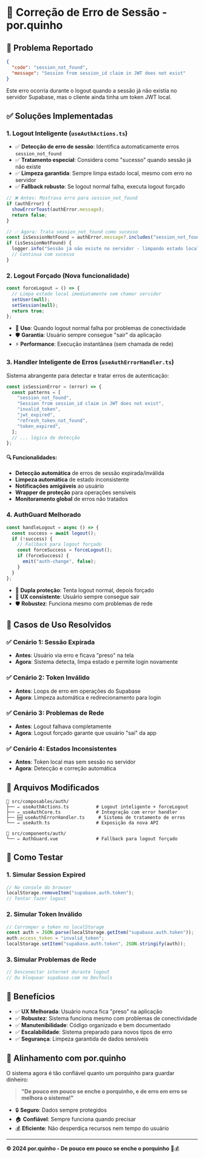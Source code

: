 # 🔧 Correção de Erro de Sessão - por.quinho

## 🐛 Problema Reportado

```json
{
  "code": "session_not_found",
  "message": "Session from session_id claim in JWT does not exist"
}
```

Este erro ocorria durante o logout quando a sessão já não existia no servidor Supabase, mas o cliente ainda tinha um token JWT local.

## ✅ Soluções Implementadas

### 1. **Logout Inteligente** (`useAuthActions.ts`)

- ✅ **Detecção de erro de sessão**: Identifica automaticamente erros `session_not_found`
- ✅ **Tratamento especial**: Considera como "sucesso" quando sessão já não existe
- ✅ **Limpeza garantida**: Sempre limpa estado local, mesmo com erro no servidor
- ✅ **Fallback robusto**: Se logout normal falha, executa logout forçado

```typescript
// ❌ Antes: Mostrava erro para session_not_found
if (authError) {
  showErrorToast(authError.message);
  return false;
}

// ✅ Agora: Trata session_not_found como sucesso
const isSessionNotFound = authError.message?.includes("session_not_found");
if (isSessionNotFound) {
  logger.info("Sessão já não existe no servidor - limpando estado local");
  // Continua com sucesso
}
```

### 2. **Logout Forçado** (Nova funcionalidade)

```typescript
const forceLogout = () => {
  // Limpa estado local imediatamente sem chamar servidor
  setUser(null);
  setSession(null);
  return true;
};
```

- 🎯 **Uso**: Quando logout normal falha por problemas de conectividade
- 🛡️ **Garantia**: Usuário sempre consegue "sair" da aplicação
- ⚡ **Performance**: Execução instantânea (sem chamada de rede)

### 3. **Handler Inteligente de Erros** (`useAuthErrorHandler.ts`)

Sistema abrangente para detectar e tratar erros de autenticação:

```typescript
const isSessionError = (error) => {
  const patterns = [
    "session_not_found",
    "Session from session_id claim in JWT does not exist",
    "invalid_token",
    "jwt_expired",
    "refresh_token_not_found",
    "token_expired",
  ];
  // ... lógica de detecção
};
```

#### 🔍 **Funcionalidades**:

- **Detecção automática** de erros de sessão expirada/inválida
- **Limpeza automática** de estado inconsistente
- **Notificações amigáveis** ao usuário
- **Wrapper de proteção** para operações sensíveis
- **Monitoramento global** de erros não tratados

### 4. **AuthGuard Melhorado**

```typescript
const handleLogout = async () => {
  const success = await logout();
  if (!success) {
    // Fallback para logout forçado
    const forceSuccess = forceLogout();
    if (forceSuccess) {
      emit("auth-change", false);
    }
  }
};
```

- 🔄 **Dupla proteção**: Tenta logout normal, depois forçado
- 🎯 **UX consistente**: Usuário sempre consegue sair
- 🛡️ **Robustez**: Funciona mesmo com problemas de rede

## 🎯 Casos de Uso Resolvidos

### ✅ **Cenário 1: Sessão Expirada**

- **Antes**: Usuário via erro e ficava "preso" na tela
- **Agora**: Sistema detecta, limpa estado e permite login novamente

### ✅ **Cenário 2: Token Inválido**

- **Antes**: Loops de erro em operações do Supabase
- **Agora**: Limpeza automática e redirecionamento para login

### ✅ **Cenário 3: Problemas de Rede**

- **Antes**: Logout falhava completamente
- **Agora**: Logout forçado garante que usuário "sai" da app

### ✅ **Cenário 4: Estados Inconsistentes**

- **Antes**: Token local mas sem sessão no servidor
- **Agora**: Detecção e correção automática

## 🔧 Arquivos Modificados

```
📁 src/composables/auth/
├── ✏️ useAuthActions.ts          # Logout inteligente + forceLogout
├── ✏️ useAuthCore.ts             # Integração com error handler
├── 🆕 useAuthErrorHandler.ts     # Sistema de tratamento de erros
└── ✏️ useAuth.ts                 # Exposição da nova API

📁 src/components/auth/
└── ✏️ AuthGuard.vue              # Fallback para logout forçado
```

## 🚀 Como Testar

### 1. **Simular Session Expired**

```javascript
// No console do browser
localStorage.removeItem("supabase.auth.token");
// Tentar fazer logout
```

### 2. **Simular Token Inválido**

```javascript
// Corromper o token no localStorage
const auth = JSON.parse(localStorage.getItem("supabase.auth.token"));
auth.access_token = "invalid_token";
localStorage.setItem("supabase.auth.token", JSON.stringify(auth));
```

### 3. **Simular Problemas de Rede**

```javascript
// Desconectar internet durante logout
// Ou bloquear supabase.com no DevTools
```

## 🎉 Benefícios

- ✅ **UX Melhorada**: Usuário nunca fica "preso" na aplicação
- ✅ **Robustez**: Sistema funciona mesmo com problemas de conectividade
- ✅ **Manutenibilidade**: Código organizado e bem documentado
- ✅ **Escalabilidade**: Sistema preparado para novos tipos de erro
- ✅ **Segurança**: Limpeza garantida de dados sensíveis

## 🐷 Alinhamento com por.quinho

O sistema agora é tão confiável quanto um porquinho para guardar dinheiro:

> **"De pouco em pouco se enche o porquinho, e de erro em erro se melhora o sistema!"**

- 🔒 **Seguro**: Dados sempre protegidos
- 🏠 **Confiável**: Sempre funciona quando precisar
- 💰 **Eficiente**: Não desperdiça recursos nem tempo do usuário

---

**© 2024 por.quinho - De pouco em pouco se enche o porquinho** 🐷💰
